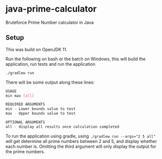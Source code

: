 # java-prime-calculator
Bruteforce Prime Number calculator in Java

## Setup
This was build on OpenJDK 11.

Run the following on bash or the batch on Windows, this will build the application, run tests and run the application
```bash
./gradlew run
```

There will be some output along these lines:
```bash
USAGE
min max [all]

REQUIRED ARGUMENTS
min - Lower bounds value to test
max - Upper bounds value to test

OPTIONAL ARGUMENTS
all - display all results once calculation completed
```

To run the application using gradle, using `./gradlew run --args="2 5 all"` will get determine all prime numbers between
2 and 5, and display whether each number is. Omitting the third argument will only display the output for the prime
numbers.
